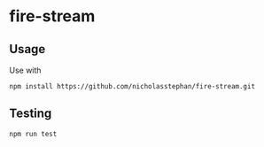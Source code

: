 # fire-stream

## Usage

Use with 

```
npm install https://github.com/nicholasstephan/fire-stream.git
```


## Testing

`npm run test`
